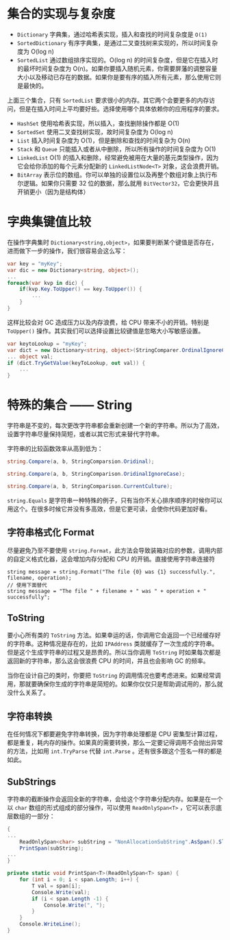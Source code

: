 # 集合的实现与复杂度

- `Dictionary` 字典集，通过哈希表实现，插入和查找的时间复杂度是 `O(1)`
- `SortedDictionary` 有序字典集，是通过二叉查找树来实现的，所以时间复杂度为 O(log n)
- `SortedList` 通过数组排序实现的。O(log n) 的时间复杂度，但是它在插入时的最坏时间复杂度为 O(n)。如果你要插入随机元素，你需要屏藩的调整容量大小以及移动已存在的数据。如果你是要有序的插入所有元素，那么使用它则是最快的。

上面三个集合，只有 `SortedList` 要求很小的内存。其它两个会要更多的内存访问，但是在插入时间上平均要好些。选择使用哪个具体依赖你的应用程序的要求。

- `HashSet` 使用哈希表实现，所以插入，查找删除操作都是 O(1)
- `SortedSet`  使用二叉查找树实现，故时间复杂度为 O(log n)
- `List` 插入时间复杂度为 O(1)，但是删除和查找的时间复杂为 O(n)
- `Stack` 和 `Queue` 只能插入或者从中删除，所以所有操作的时间复杂度为 O(1)
- `LinkedList` O(1) 的插入和删除，经常避免被用在大量的基元类型操作，因为它会给你添加的每个元素分配新的 `LinkedListNode<T>` 对象，这会浪费开销。
- `BitArray` 表示位的数组。你可以单独的设置位以及再整个数组对象上执行布尔逻辑。如果你只需要 32 位的数据，那么就用 `BitVector32`，它会更快并且开销更小（因为是结构体）

# 字典集键值比较

在操作字典集时 `Dictionary<string,object>`，如果要判断某个键值是否存在，进而做下一步的操作，我们很容易会这么写：

```c#
var key = "myKey";
var dic = new Dictionary<string, object>();
...
foreach(var kvp in dic) {
	if(kvp.Key.ToUpper() == key.ToUpper()) {
		...
	}
}
```

这样比较会对 GC 造成压力以及内存浪费，给 CPU 带来不小的开销。特别是 `ToUpper()` 操作。其实我们可以选择设置比较键值是忽略大小写敏感设置。

```c#
var keytoLookup = "myKey"; 
var dict = new Dictionary<string, object>(StringComparer.OrdinalIgnoreCase); 
... object val; 
if (dict.TryGetValue(keyToLookup, out val)) { 
	... 
}
```

# 特殊的集合 —— String

字符串是不变的，每次更改字符串都会重新创建一个新的字符串。所以为了高效，设置字符串尽量保持简短，或者以其它形式来替代字符串。

字符串的比较函数效率从高到低为：

```c#
string.Compare(a, b, StringComparsion.Oridinal);

string.Compare(a, b, StringComparison.OridinalIgnoreCase);

string.Compare(a, b, StringComparison.CurrentCulture);
```

`string.Equals` 是字符串一种特殊的例子，只有当你不关心排序顺序的时候你可以用这个。在很多时候它并没有多高效，但是它更可读，会使你代码更加好看。

## 字符串格式化 Format

尽量避免乃至不要使用 `string.Format`，此方法会导致装箱对应的参数，调用内部的自定义格式化器，这会增加内存分配和 CPU 的开销。直接使用字符串连接符

```
string message = string.Format("The file {0} was {1} successfully.", filename, operation);
// 使用下面替代
string message = "The file " + filename + " was " + operation + " successfully";
```

## ToString

要小心所有类的 `ToString` 方法。如果幸运的话，你调用它会返回一个已经缓存好的字符串。这种情况是存在的，比如 `IPAddress` 类就缓存了一次生成的字符串。但是这个生成字符串的过程又是昂贵的。所以当你调用 `ToString` 时如果每次都是返回新的字符串，那么这会很浪费 CPU 的时间，并且也会影响 GC 的频率。

当你在设计自己的类时，你要把 `ToString` 的调用情况也要考虑进来。如果经常调用，那就要确保你生成的字符串是简短的。如果你仅仅只是帮助调试用的，那么就没什么关系了。

## 字符串转换

在任何情况下都要避免字符串转换，因为字符串处理都是 CPU 密集型计算过程，都是重复，耗内存的操作。如果真的需要转换，那么一定要记得调用不会抛出异常的方法，比如用 `int.TryParse` 代替 `int.Parse` 。还有很多跟这个签名一样的都是如此。

## SubStrings

字符串的截断操作会返回全新的字符串，会给这个字符串分配内存。如果是在一个以 `char` 数组的形式组成的部分操作，可以使用 `ReadOnlySpan<T>` ，它可以表示底层数组的一部分：

```c#
{
...
	ReadOnlySpan<char> subString = "NonAllocationSubString".AsSpan().Slice(13);
	PrintSpan(subString);
...
}

private static void PrintSpan<T>(ReadOnlySpan<T> span) {
	for (int i = 0; i < span.Length; i++) {
		T val = span[i];
		Console.Write(val);
		if (i < span.Length -1) {
			Console.Write(", ");
		}
	}
	Console.WriteLine();
}
```


